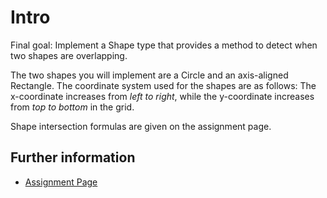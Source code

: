 
# Intro

Final goal: Implement a Shape type that provides a method to detect when two shapes are overlapping.

The two shapes you will implement are a Circle and an axis-aligned Rectangle.
The coordinate system used for the shapes are as follows: The x-coordinate increases from *left to right*, while the y-coordinate increases from *top to bottom* in the grid.

Shape intersection formulas are given on the assignment page.

## Further information

- [Assignment Page](https://rust.cs.vt.edu/assignments/ex-0)

